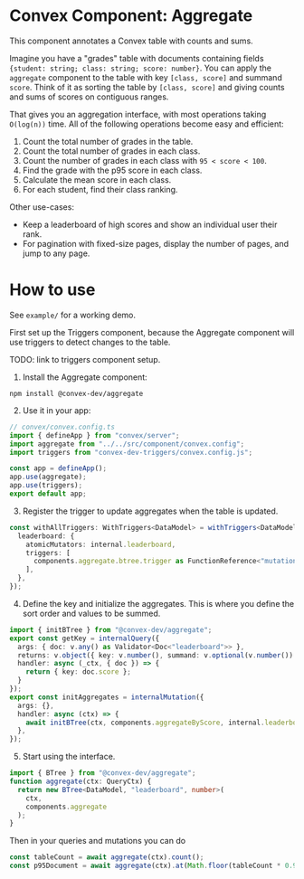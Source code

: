 # Convex Component: Aggregate

This component annotates a Convex table with counts and sums.

Imagine you have a "grades" table with documents containing fields
`{student: string; class: string; score: number}`.
You can apply the `aggregate` component to the table with key `[class, score]`
and summand `score`. Think of it as sorting the table by `[class, score]` and
giving counts and sums of scores on contiguous ranges.

That gives you an aggregation interface, with most operations taking
`O(log(n))` time. All of the following operations become easy and efficient:

1. Count the total number of grades in the table.
2. Count the total number of grades in each class.
3. Count the number of grades in each class with `95 < score < 100`.
4. Find the grade with the p95 score in each class.
5. Calculate the mean score in each class.
6. For each student, find their class ranking.

Other use-cases:

- Keep a leaderboard of high scores and show an individual user their rank.
- For pagination with fixed-size pages, display the number of pages, and jump
  to any page.

# How to use

See `example/` for a working demo.

First set up the Triggers component, because the Aggregate component will use
triggers to detect changes to the table.

TODO: link to triggers component setup.

1. Install the Aggregate component:

```
npm install @convex-dev/aggregate
```

2. Use it in your app:

```ts
// convex/convex.config.ts
import { defineApp } from "convex/server";
import aggregate from "../../src/component/convex.config";
import triggers from "convex-dev-triggers/convex.config.js";

const app = defineApp();
app.use(aggregate);
app.use(triggers);
export default app;
```

3. Register the trigger to update aggregates when the table is updated.

```ts
const withAllTriggers: WithTriggers<DataModel> = withTriggers<DataModel>(components.triggers, {
  leaderboard: {
    atomicMutators: internal.leaderboard,
    triggers: [
      components.aggregate.btree.trigger as FunctionReference<"mutation", FunctionVisibility, TriggerArgs<DataModel, "leaderboard">, null>,
    ],
  },
});
```

4. Define the key and initialize the aggregates. This is where you define the
   sort order and values to be summed.

```ts
import { initBTree } from "@convex-dev/aggregate";
export const getKey = internalQuery({
  args: { doc: v.any() as Validator<Doc<"leaderboard">> },
  returns: v.object({ key: v.number(), summand: v.optional(v.number()) }),
  handler: async (_ctx, { doc }) => {
    return { key: doc.score };
  }
});
export const initAggregates = internalMutation({
  args: {},
  handler: async (ctx) => {
    await initBTree(ctx, components.aggregateByScore, internal.leaderboard.getByScore);
  },
});
```

5. Start using the interface.

```ts
import { BTree } from "@convex-dev/aggregate";
function aggregate(ctx: QueryCtx) {
  return new BTree<DataModel, "leaderboard", number>(
    ctx,
    components.aggregate
  );
}
```

Then in your queries and mutations you can do

```ts
const tableCount = await aggregate(ctx).count();
const p95Document = await aggregate(ctx).at(Math.floor(tableCount * 0.95));
```

